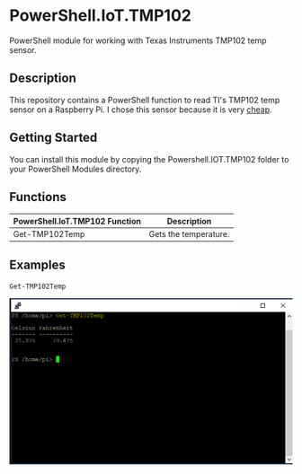 # PowerShell.IoT.TMP102
PowerShell module for working with Texas Instruments TMP102 temp sensor.

## Description
This repository contains a PowerShell function to read TI's TMP102 temp sensor on a Raspberry Pi. I chose this sensor because it is very [cheap](https://www.sparkfun.com/products/13314).

## Getting Started
You can install this module by copying the Powershell.IOT.TMP102 folder to your PowerShell Modules directory.

## Functions
|  PowerShell.IoT.TMP102 Function  |  Description  |
| ------------- | ------------- |
| Get-TMP102Temp| Gets the temperature. |

## Examples

```
Get-TMP102Temp
```

![screenshot](https://github.com/jeremymcgee73/PowerShell.IoT.TMP102/blob/master/images/screenshot.PNG "Screenshot showing the return values of Get-TMP102Temp")
